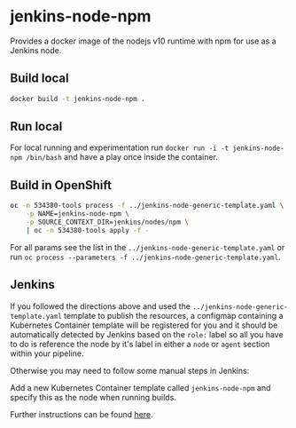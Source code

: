 # jenkins-node-npm

Provides a docker image of the nodejs v10 runtime with npm for use as a Jenkins node.

## Build local

```bash
docker build -t jenkins-node-npm .
```

## Run local

For local running and experimentation run `docker run -i -t jenkins-node-npm /bin/bash` and have a play once inside the container.

## Build in OpenShift

```bash
oc -n 534380-tools process -f ../jenkins-node-generic-template.yaml \
    -p NAME=jenkins-node-npm \
    -p SOURCE_CONTEXT_DIR=jenkins/nodes/npm \
    | oc -n 534380-tools apply -f -
```

For all params see the list in the `../jenkins-node-generic-template.yaml` or run `oc process --parameters -f ../jenkins-node-generic-template.yaml`.

## Jenkins

If you followed the directions above and used the `../jenkins-node-generic-template.yaml` template to publish the resources, a configmap containing a Kubernetes Container template will be registered for you and it should be automatically detected by Jenkins based on the `role:` label so all you have to do is reference the node by it's label in either a `node` or `agent` section within your pipeline.

Otherwise you may need to follow some manual steps in Jenkins:

Add a new Kubernetes Container template called `jenkins-node-npm` and specify this as the node when running builds.

Further instructions can be found [here](https://docs.openshift.com/container-platform/3.11/using_images/other_images/jenkins.html#using-the-jenkins-kubernetes-plug-in).